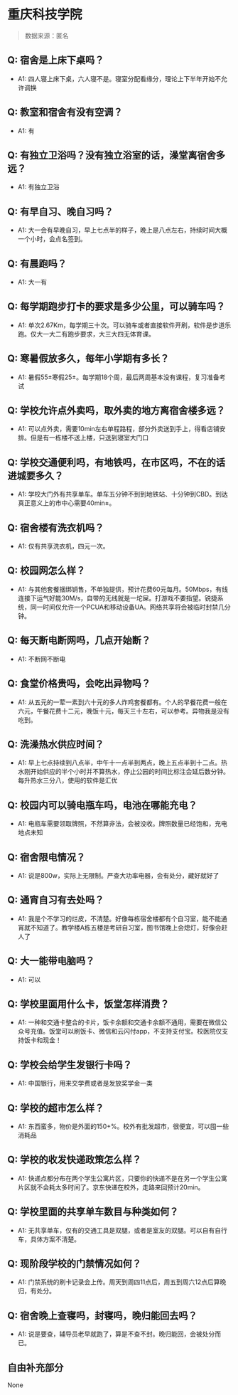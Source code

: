 # 重庆科技学院

> 数据来源：匿名

## Q: 宿舍是上床下桌吗？

- A1: 四人寝上床下桌，六人寝不是。寝室分配看缘分，理论上下半年开始不允许调换

## Q: 教室和宿舍有没有空调？

- A1: 有

## Q: 有独立卫浴吗？没有独立浴室的话，澡堂离宿舍多远？

- A1: 有独立卫浴

## Q: 有早自习、晚自习吗？

- A1: 大一会有早晚自习，早上七点半的样子，晚上是八点左右，持续时间大概一个小时，会点名签到。

## Q: 有晨跑吗？

- A1: 大一有

## Q: 每学期跑步打卡的要求是多少公里，可以骑车吗？

- A1: 单次2.67Km，每学期三十次。可以骑车或者直接软件开刷，软件是步道乐跑。仅大一大二有跑步要求，大三大四无体育课。

## Q: 寒暑假放多久，每年小学期有多长？

- A1: 暑假55±寒假25±。每学期18个周，最后两周基本没有课程，复习准备考试

## Q: 学校允许点外卖吗，取外卖的地方离宿舍楼多远？

- A1: 可以点外卖，需要10min左右单程路程，部分外卖送到手上，得看店铺安排。但是有一栋楼不送上楼，只送到寝室大门口

## Q: 学校交通便利吗，有地铁吗，在市区吗，不在的话进城要多久？

- A1: 学校大门外有共享单车。单车五分钟不到到地铁站、十分钟到CBD。到达真正意义上的市中心需要40min±。

## Q: 宿舍楼有洗衣机吗？

- A1: 仅有共享洗衣机，四元一次。

## Q: 校园网怎么样？

- A1: 与其他套餐捆绑销售，不单独提供，预计花费60元每月。50Mbps，有线连接下运气好能30M/s，自带的无线就是一坨屎。打游戏不要指望。锐捷系统，同一时间仅允许一个PCUA和移动设备UA。网络共享将会被临时封禁几分钟。

## Q: 每天断电断网吗，几点开始断？

- A1: 不断网不断电

## Q: 食堂价格贵吗，会吃出异物吗？

- A1: 从五元的一荤一素到六十元的多人炸鸡套餐都有。个人的早餐花费一般在六元，午餐花费十二元，晚饭十元，每天三十左右，可以参考。异物我是没有吃到。

## Q: 洗澡热水供应时间？

- A1: 早上七点持续到八点半，中午十一点半到两点，晚上五点半到十二点。热水刚开始供应的半个小时并不算热水，停止公园的时间比标注会延后数分钟。每升热水三分八，使用的软件是汇优

## Q: 校园内可以骑电瓶车吗，电池在哪能充电？

- A1: 电瓶车需要领取牌照，不然算非法，会被没收。牌照数量已经饱和，充电地点未知

## Q: 宿舍限电情况？

- A1: 说是800w，实际上无限制。严查大功率电器，会有处分，藏好就好了

## Q: 通宵自习有去处吗？

- A1: 我是个不学习的烂皮，不清楚。好像每栋宿舍楼都有个自习室，能不能通宵就不知道了。教学楼A栋五楼是考研自习室，图书馆晚上会熄灯，好像会赶人了

## Q: 大一能带电脑吗？

- A1: 可以

## Q: 学校里面用什么卡，饭堂怎样消费？

- A1: 一种和交通卡整合的卡片，饭卡余额和交通卡余额不通用，需要在微信公众号充值。饭堂可以刷饭卡、微信和云闪付app，不支持支付宝。校医院仅支持饭卡和现金！

## Q: 学校会给学生发银行卡吗？

- A1: 中国银行，用来交学费或者是发放奖学金一类

## Q: 学校的超市怎么样？

- A1: 东西蛮多，物价是外面的150+%。校外有批发超市，很便宜，可以囤一些消耗品

## Q: 学校的收发快递政策怎么样？

- A1: 快递点都分布在两个学生公寓片区，只要你的快递不是在另一个学生公寓片区就不会耗太多时间了。京东快递在校外，走路来回预计20min。

## Q: 学校里面的共享单车数目与种类如何？

- A1: 无共享单车，仅有的交通工具是双腿，或者是室友的双腿。可以自有自行车，具体方案不清楚。

## Q: 现阶段学校的门禁情况如何？

- A1: 门禁系统的刷卡记录会上传。周天到周四11点后，周五到周六12点后算晚归，有处分。

## Q: 宿舍晚上查寝吗，封寝吗，晚归能回去吗？

- A1: 说是要查，辅导员老早就跑了，算是不查不封。晚归能回，会被处分而已。

## 自由补充部分

None